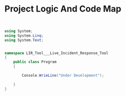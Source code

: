 # Project Logic And Code Map
<br>

```c#
using System;
using System.Linq;
using System.Text;


namespace LIR_Tool___Live_Incident_Response_Tool
{
    public class Program
    {
       
        Console.WrieLine("Under Development");
       
    }
}
```
